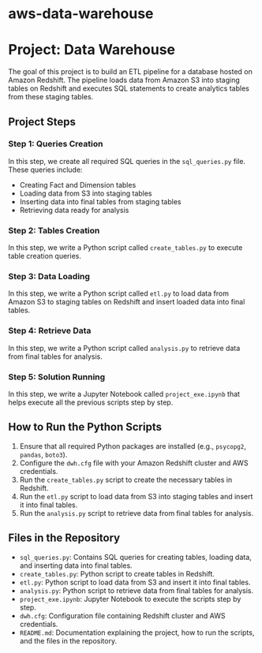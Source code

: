 # aws-data-warehouse
# Project: Data Warehouse

The goal of this project is to build an ETL pipeline for a database hosted on Amazon Redshift. The pipeline loads data from Amazon S3 into staging tables on Redshift and executes SQL statements to create analytics tables from these staging tables.

## Project Steps

### Step 1: Queries Creation

In this step, we create all required SQL queries in the `sql_queries.py` file. These queries include:

- Creating Fact and Dimension tables
- Loading data from S3 into staging tables
- Inserting data into final tables from staging tables
- Retrieving data ready for analysis

### Step 2: Tables Creation

In this step, we write a Python script called `create_tables.py` to execute table creation queries.

### Step 3: Data Loading

In this step, we write a Python script called `etl.py` to load data from Amazon S3 to staging tables on Redshift and insert loaded data into final tables.

### Step 4: Retrieve Data

In this step, we write a Python script called `analysis.py` to retrieve data from final tables for analysis.

### Step 5: Solution Running

In this step, we write a Jupyter Notebook called `project_exe.ipynb` that helps execute all the previous scripts step by step.

## How to Run the Python Scripts

1. Ensure that all required Python packages are installed (e.g., `psycopg2`, `pandas`, `boto3`).
2. Configure the `dwh.cfg` file with your Amazon Redshift cluster and AWS credentials.
3. Run the `create_tables.py` script to create the necessary tables in Redshift.
4. Run the `etl.py` script to load data from S3 into staging tables and insert it into final tables.
5. Run the `analysis.py` script to retrieve data from final tables for analysis.

## Files in the Repository

- `sql_queries.py`: Contains SQL queries for creating tables, loading data, and inserting data into final tables.
- `create_tables.py`: Python script to create tables in Redshift.
- `etl.py`: Python script to load data from S3 and insert it into final tables.
- `analysis.py`: Python script to retrieve data from final tables for analysis.
- `project_exe.ipynb`: Jupyter Notebook to execute the scripts step by step.
- `dwh.cfg`: Configuration file containing Redshift cluster and AWS credentials.
- `README.md`: Documentation explaining the project, how to run the scripts, and the files in the repository.
